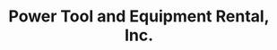 ---
title: "Power Tool and Equipment Rental, Inc."
url: /woburn/power-tool-and-equipment-rental-inc/
shop: Allgemein
---